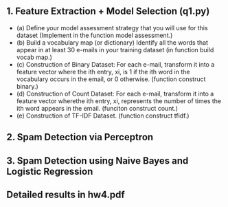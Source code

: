 ## 1. Feature Extraction + Model Selection (q1.py)
- (a) Define your model assessment strategy that you will use for this dataset (Implement in the function model assessment.)
- (b) Build a vocabulary map (or dictionary) Identify all the words that appear in at least 30 e-mails in your training dataset (in function build vocab map.)
- (c) Construction of Binary Dataset: For each e-mail, transform it into a feature vector where the ith entry, xi, is 1 if the ith word in the vocabulary occurs in the email, or 0 otherwise. (function construct binary.)
- (d) Construction of Count Dataset: For each e-mail, transform it into a feature vector wherethe ith entry, xi, represents the number of times the ith word appears in the email. (funciton construct count.)
- (e) Construction of TF-IDF Dataset. (function construct tfidf.)
## 2. Spam Detection via Perceptron
## 3. Spam Detection using Naive Bayes and Logistic Regression

## Detailed results in hw4.pdf
